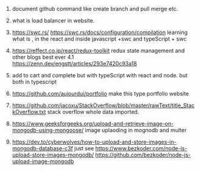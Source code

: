 
1. document github command like create branch and pull merge etc.


2. what is load balancer in website.


3. https://swc.rs/
https://swc.rs/docs/configuration/compilation
learning what is , in the react and inside javascript +swc and typeScript + swc

4. https://reffect.co.jp/react/redux-toolkit redux state management and other blogs best ever 
	4.1 https://zenn.dev/engstt/articles/293e7420c93a18
5. add to cart and complete but with typeScript with react and node. but both in typescript

6. https://github.com/aujourdui/portfolio  make this type portfolio website 


7. https://github.com/jacoxu/StackOverflow/blob/master/rawText/title_StackOverflow.txt stack overflow whole data imported.


7. https://www.geeksforgeeks.org/upload-and-retrieve-image-on-mongodb-using-mongoose/ image uplaoding in mognodb and multer
8. https://dev.to/cyberwolves/how-to-upload-and-store-images-in-mongodb-database-c3f just see
https://www.bezkoder.com/node-js-upload-store-images-mongodb/
https://github.com/bezkoder/node-js-upload-image-mongodb